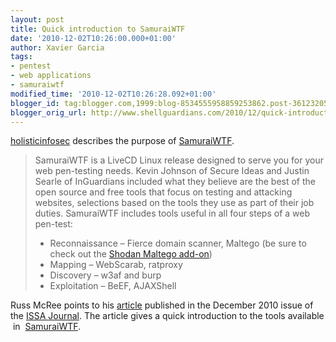 ```yaml
---
layout: post
title: Quick introduction to SamuraiWTF
date: '2010-12-02T10:26:00.000+01:00'
author: Xavier Garcia
tags:
- pentest
- web applications
- samuraiwtf
modified_time: '2010-12-02T10:26:28.092+01:00'
blogger_id: tag:blogger.com,1999:blog-8534555958859253862.post-3612320517165485954
blogger_orig_url: http://www.shellguardians.com/2010/12/quick-introduction-to-samuraiwtf.html
---
```

[holisticinfosec](http://holisticinfosec.blogspot.com/2010/12/toolsmith-samuraiwtf.html) describes the purpose of [SamuraiWTF](http://samurai.inguardians.com/).  
  
  

> SamuraiWTF is a LiveCD Linux release designed to serve you for your web pen-testing needs. Kevin Johnson of Secure Ideas and Justin Searle of InGuardians included what they believe are the best of the open source and free tools that focus on testing and attacking websites, selections based on the tools they use as part of their job duties. SamuraiWTF includes tools useful in all four steps of a web pen-test:  
> * Reconnaissance – Fierce domain scanner, Maltego (be sure to check out the [Shodan Maltego add-on](http://maltego.shodanhq.com/))  
> * Mapping – WebScarab, ratproxy  
> * Discovery – w3af and burp  
> * Exploitation – BeEF, AJAXShell

  
Russ McRee points to his [article](http://holisticinfosec.org/toolsmith/pdf/december2010.pdf) published in the December 2010 issue of the [ISSA Journal](http://www.issa.org/Members/Journal/). The article gives a quick introduction to the tools available  in  [SamuraiWTF](http://samurai.inguardians.com/).
